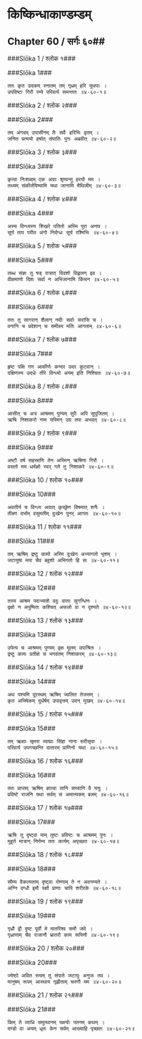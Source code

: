 किष्किन्धाकाण्डम्डम्
===============================


## Chapter 60  / सर्गः ६०##


###Slōka 1 / श्लोक १###


###Slōka 1###


    ततः कृत उदकम् स्नातम् तम् गृध्रम् हरि यूथपाः ।
    उपविष्टा गिरौ रम्ये परिवार्य समन्ततः ॥४-६०-१॥


###Slōka 2 / श्लोक २###


###Slōka 2###


    तम् अंगदम् उपासीनम् तैः सर्वैः हरिभिः वृतम् ।
    जनित प्रत्ययो हर्षात् संपातिः पुनः अब्रवीत् ॥४-६०-२॥


###Slōka 3 / श्लोक ३###


###Slōka 3###


    कृत्वा निःशब्दम् एक अग्राः शृण्वन्तु हरयो मम ।
    तथ्यम् संकीर्तयिष्यामि यथा जानामि मैथिलीम् ॥४-६०-३॥


###Slōka 4 / श्लोक ४###


###Slōka 4###


    अस्य विन्ध्यस्य शिखरे पतितो अस्मि पुरा अनघ ।
    सूर्य ताप परीत अंगो निर्दग्धः सूर्य रश्मिभिः ॥४-६०-४॥


###Slōka 5 / श्लोक ५###


###Slōka 5###


    लब्ध संज्ञः तु षड् रात्रात् विवशो विह्वलन् इव ।
    वीक्षमाणो दिशः सर्वा न अभिजानामि किंचन ॥४-६०-५॥


###Slōka 6 / श्लोक ६###


###Slōka 6###


    ततः तु सागरान् शैलान् नदीः सर्वाः सरांसि च ।
    वनानि च प्रदेशान् च समीक्ष्य मतिः आगताम् ॥४-६०-६॥


###Slōka 7 / श्लोक ७###


###Slōka 7###


    हृष्ट पक्षि गण आकीर्णः कन्दर उदर कूटवान् ।
    दक्षिणस्य उदधेः तीरे विन्ध्यो अयम् इति निश्चितः ॥४-६०-७॥


###Slōka 8 / श्लोक ८###


###Slōka 8###


    आसीत् च अत्र आश्रमम् पुण्यम् सुरैः अपि सुपूजितम् ।
    ऋषिः निशाकरो नाम यस्मिन् उग्र तपा अभवत् ॥४-६०-८॥


###Slōka 9 / श्लोक ९###


###Slōka 9###


    अष्टौ वर्ष सहस्राणि तेन अस्मिन् ऋषिणा गिरौ ।
    वसतो मम धर्मज्ञो स्वर् गते तु निशाकरे ॥४-६०-९॥


###Slōka 10 / श्लोक १०###


###Slōka 10###


    अवतीर्य च विन्ध्य अग्रात् कृच्छ्रेण विषमात् शनैः ।
    तीक्ष्ण दर्भाम् वसुमतीम् दुःखेन पुनर् आगतः ॥४-६०-१०॥


###Slōka 11 / श्लोक ११###


###Slōka 11###


    तम् ऋषिम् द्रष्टु कामो अस्मि दुःखेन अभ्यागतो भृशम् ।
    जटायुषा मया चैव बहुशो अभिगतो हि सः ॥४-६०-११॥


###Slōka 12 / श्लोक १२###


###Slōka 12###


    तस्य आश्रम पदाभ्याशे ववुः वाताः सुगन्धिनः ।
    वृक्षो न अपुष्पितः कश्चित् अफलो वा न दृश्यते ॥४-६०-१२॥


###Slōka 13 / श्लोक १३###


###Slōka 13###


    उपेत्य च आश्रमम् पुण्यम् वृक्ष मूलम् उपाश्रितः ।
    द्रष्टु कामः प्रतीक्षे च भगवंतम् निशाकरम् ॥४-६०-१३॥


###Slōka 14 / श्लोक १४###


###Slōka 14###


    अथ पश्यमि दूरस्थम् ऋषिम् ज्वलित तेजसम् ।
    कृत अभिषेकम् दुर्धर्षम् उपावृत्तम् उदन् मुखम् ॥४-६०-१४॥


###Slōka 15 / श्लोक १५###


###Slōka 15###


    तम् ऋक्षाः सृमरा व्याघ्राः सिंहा नाना सरीसृपाः ।
    परिवार्य उपगच्छन्ति दातारम् प्राणिनो यथा ॥४-६०-१५॥


###Slōka 16 / श्लोक १६###


###Slōka 16###


    ततः प्राप्तम् ऋषिम् ज्ञात्वा तानि सत्त्वानि वै ययुः ।
    प्रविष्टे राजनि यथा सर्वम् स अमात्यकम् बलम् ॥४-६०-१६॥


###Slōka 17 / श्लोक १७###


###Slōka 17###


    ऋषिः तु दृष्ट्वा माम् तुष्टः प्रविष्टः च आश्रमम् पुनः ।
    मुहूर्त मात्रान् निर्गम्य ततः कार्यम् अपृच्छत ॥४-६०-१७॥


###Slōka 18 / श्लोक १८###


###Slōka 18###


    सौम्य वैकल्यताम् दृष्ट्वा रोम्णाम् ते न अवगम्यते ।
    अग्नि दग्धौ इमौ पक्षौ प्राणाः चापि शरीरके ॥४-६०-१८॥


###Slōka 19 / श्लोक १९###


###Slōka 19###


    गृध्रौ द्वौ दृष्ट पूर्वौ मे मातरिश्व समौ जवे ।
    गृध्राणाम् चैव राजानौ भ्रातरौ काम रूपिणौ ॥४-६०-१९॥


###Slōka 20 / श्लोक २०###


###Slōka 20###


    ज्येष्ठो अवित स्त्वम् तु संपाते जटायुः अनुजः तव ।
    मानुषम् रूपम् आस्थाय गृह्णीताम् चरणौ मम ॥४-६०-२०॥


###Slōka 21 / श्लोक २१###


###Slōka 21###


    किम् ते व्याधि समुत्थानम् पक्षयोः पतनम् कथम् ।
    दण्डो वा अयम् धृतः केन सर्वम् आख्याहि पृच्छतः ॥४-६०-२१॥


